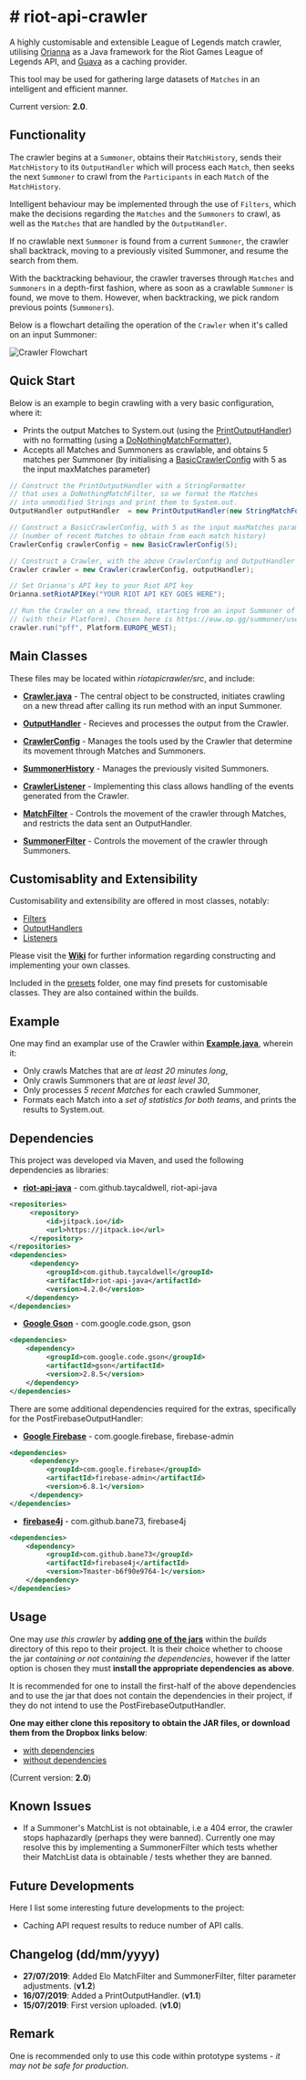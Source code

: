 
# # riot-api-crawler

A highly customisable and extensible League of Legends match crawler, utilising [Orianna](https://github.com/meraki-analytics/orianna) as a Java framework for the Riot Games League of Legends API, and [Guava](https://github.com/google/guava) as a caching provider.

This tool may be used for gathering large datasets of ``Matches`` in an intelligent and efficient manner.

Current version: **2.0**.

## Functionality

The crawler begins at a ``Summoner``, obtains their ``MatchHistory``, sends their ``MatchHistory`` to its ``OutputHandler`` which will process each ``Match``, then seeks the next ``Summoner`` to crawl from the ``Participants`` in each ``Match`` of the ``MatchHistory``.

Intelligent behaviour may be implemented through the use of ``Filters``, which make the decisions regarding the ``Matches`` and the ``Summoners`` to crawl, as well as the ``Matches`` that are handled by the ``OutputHandler``.

If no crawlable next ``Summoner`` is found from a current ``Summoner``, the crawler shall backtrack, moving to a previously visited Summoner, and resume the search from them.

With the backtracking behaviour, the crawler traverses through ``Matches`` and ``Summoners`` in a depth-first fashion, where as soon as a crawlable ``Summoner`` is found, we move to them. However, when backtracking, we pick random previous points (``Summoners``).

Below is a flowchart detailing the operation of the ``Crawler`` when it's called on an input Summoner:

![Crawler Flowchart](https://i.imgur.com/BvKHI9B.png)

## Quick Start

Below is an example to begin crawling with a very basic configuration, where it:
 - Prints the output Matches to System.out (using the [PrintOutputHandler](riotapicrawler/presets/outputhandlers/PrintOutputHandler.java)) with no formatting (using a [DoNothingMatchFormatter](riotapicrawler/presets/matchformatters/DoNothingMatchFormatter.java)),
 - Accepts all Matches and Summoners as crawlable, and obtains 5 matches per Summoner (by initialising a [BasicCrawlerConfig](riotapicrawler/presets/crawlerconfigs/BasicCrawlerConfig.java) with 5 as the input maxMatches parameter)
 
 ```java
// Construct the PrintOutputHandler with a StringFormatter
// that uses a DoNothingMatchFilter, so we format the Matches
// into unmodified Strings and print them to System.out.
OutputHandler outputHandler  = new PrintOutputHandler(new StringMatchFormatter(new DoNothingMatchFormatter()));

// Construct a BasicCrawlerConfig, with 5 as the input maxMatches parameter
// (number of recent Matches to obtain from each match history)
CrawlerConfig crawlerConfig = new BasicCrawlerConfig(5);

// Construct a Crawler, with the above CrawlerConfig and OutputHandler
Crawler crawler = new Crawler(crawlerConfig, outputHandler);

// Set Orianna's API key to your Riot API key
Orianna.setRiotAPIKey("YOUR RIOT API KEY GOES HERE");

// Run the Crawler on a new thread, starting from an input Summoner of choice
// (with their Platform). Chosen here is https://euw.op.gg/summoner/userName=pff.
crawler.run("pff", Platform.EUROPE_WEST);
 ```
 
 

 ## Main Classes
These files may be located within *riotapicrawler/src*, and include:
 - [**Crawler.java**](riotapicrawler/src/Crawler.java) - The central object to be constructed, initiates crawling on a new thread after calling its run method with an input Summoner.
 
 - [**OutputHandler**](riotapicrawler/src/lib/handler/OutputHandler.java) - Recieves and processes the output from the Crawler.
 
- [**CrawlerConfig**](riotapicrawler/src/lib/CrawlerConfig.java) - Manages the tools used by the Crawler that determine its movement through Matches and Summoners.

- [**SummonerHistory**](riotapicrawler/src/lib/SummonerHistory.java) - Manages the previously visited Summoners.

- [**CrawlerListener**](riotapicrawler/src/lib/CrawlerListener.java) - Implementing this class allows handling of the events generated from the Crawler.

- [**MatchFilter**](riotapicrawler/src/lib/filter/MatchFilter.java) - Controls the movement of the crawler through Matches, and restricts the data sent an OutputHandler.

- [**SummonerFilter**](riotapicrawler/src/lib/filter/SummonerFilter.java) - Controls the movement of the crawler through Summoners.

## Customisablity and Extensibility

Customisability and extensibility are offered in most classes, notably:
- [Filters](../../wiki/Filters)
- [OutputHandlers](../../wiki/OutputHandlers)
- [Listeners](../../wiki/Listeners)

Please visit the [**Wiki**](../../wiki/Home) for further information regarding constructing and implementing your own classes.

Included in the [presets](riotapicrawler/presets) folder, one may find presets for customisable classes. They are also contained within the builds.

## Example

One may find an examplar use of the Crawler within [**Example.java**](examples/Example.java), wherein it:
   - Only crawls Matches that are *at least 20 minutes long*,
   - Only crawls Summoners that are *at least level 30*,
   - Only processes *5 recent Matches* for each crawled Summoner,
   - Formats each Match into a *set of statistics for both teams*, and prints the results to System.out.

## Dependencies
This project was developed via Maven, and used the following dependencies as libraries:
 - [**riot-api-java**](https://github.com/taycaldwell/riot-api-java) - com.github.taycaldwell, riot-api-java
```xml
<repositories>  
	 <repository> 
		 <id>jitpack.io</id>  
		 <url>https://jitpack.io</url>  
	 </repository>
</repositories>
<dependencies>
	 <dependency>  
		 <groupId>com.github.taycaldwell</groupId>  
		 <artifactId>riot-api-java</artifactId>  
		 <version>4.2.0</version>  
	</dependency>
</dependencies>
```
 - [**Google Gson**](https://github.com/google/gson) - com.google.code.gson, gson
```xml
<dependencies>
	<dependency>  
		 <groupId>com.google.code.gson</groupId>  
		 <artifactId>gson</artifactId>  
		 <version>2.8.5</version>  
	</dependency>
</dependencies>
```

There are some additional dependencies required for the extras, specifically for the PostFirebaseOutputHandler:
 - [**Google Firebase**](https://firebase.google.com/) - com.google.firebase, firebase-admin
```xml
<dependencies>  
	 <dependency> 
		 <groupId>com.google.firebase</groupId>  
		 <artifactId>firebase-admin</artifactId>  
		 <version>6.8.1</version>  
	 </dependency>
</dependencies>
```
 - [**firebase4j**](https://github.com/bane73/firebase4j) - com.github.bane73, firebase4j
```xml
<dependencies>  
	<dependency>  
		 <groupId>com.github.bane73</groupId>  
		 <artifactId>firebase4j</artifactId>  
		 <version>Tmaster-b6f90e9764-1</version>  
	</dependency>
</dependencies>
```

## Usage

One may *use this crawler* by **adding [one of the jars](builds)** within the *builds* directory of this repo to their project. It is their choice whether to choose the jar *containing or not containing the dependencies*, however if the latter option is chosen they must **install the appropriate dependencies as above**.

It is recommended for one to install the first-half of the above dependencies and to use the jar that does not contain the dependencies in their project, if they do not intend to use the PostFirebaseOutputHandler.

**One may either clone this repository to obtain the JAR files, or download them from the Dropbox links below**:

 - [with dependencies](https://www.dropbox.com/s/s4ll1tlsen1bysh/riotapicrawler-1.2-dep.jar?dl=0)
 - [without dependencies](https://www.dropbox.com/s/vsew4i75c1zui5y/riotapicrawler-1.2.jar?dl=0)
 
(Current version: **2.0**)

## Known Issues

 - If a Summoner's MatchList is not obtainable, i.e a 404 error, the crawler stops haphazardly (perhaps they were banned). Currently one may resolve this by implementing a SummonerFilter which tests whether their MatchList data is obtainable / tests whether they are banned.

## Future Developments

Here I list some interesting future developments to the project:

  - Caching API request results to reduce number of API calls.

## Changelog (dd/mm/yyyy)

  - **27/07/2019**: Added Elo MatchFilter and SummonerFilter, filter parameter adjustments. (**v1.2**)
  - **16/07/2019**: Added a PrintOutputHandler. (**v1.1**)
  - **15/07/2019**: First version uploaded. (**v1.0**)
 

## Remark

One is recommended only to use this code within prototype systems - *it may not be safe for production*.
